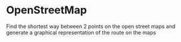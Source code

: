 # OpenStreetMap
Find the shortest way between 2 points on the open street maps and generate a graphical representation  of the route on the maps
